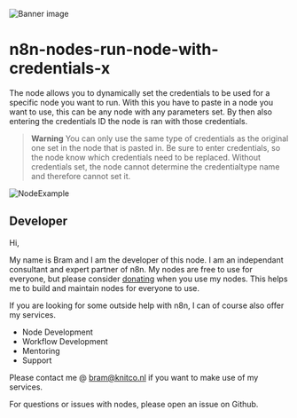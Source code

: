 ![Banner image](https://user-images.githubusercontent.com/10284570/173569848-c624317f-42b1-45a6-ab09-f0ea3c247648.png)


# n8n-nodes-run-node-with-credentials-x

The node allows you to dynamically set the credentials to be used for a specific node you want to run.
With this you have to paste in a node you want to use, this can be any node with any parameters set. By then also entering the credentials ID the node is ran with those credentials.

> **Warning**
> You can only use the same type of credentials as the original one set in the node that is pasted in.
> Be sure to enter credentials, so the node know which credentials need to be replaced. Without credentials set, the node cannot determine the credentialtype name and therefore cannot set it.

![NodeExample](https://github.com/bramkn/n8n-nodes-run-node-with-credentials/blob/master/img/credentialsNodeImg.png)

## Developer

Hi, 

My name is Bram and I am the developer of this node.
I am an independant consultant and expert partner of n8n.
My nodes are free to use for everyone, but please consider [donating](https://donate.stripe.com/3cs5oe7xM6L77Yc5ko) when you use my nodes.
This helps me to build and maintain nodes for everyone to use.

If you are looking for some outside help with n8n, I can of course also offer my services.
* Node Development
* Workflow Development
* Mentoring
* Support

Please contact me @ bram@knitco.nl if you want to make use of my services.

For questions or issues with nodes, please open an issue on Github.


